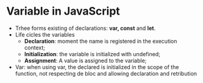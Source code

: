 # Variable in JavaScript


- Trhee forms existing of declarations: **var, const** and **let**.
- Life cicles the variables
  - **Declaration**: moment the name is registered in the execution context;
  - **Initialization**: the variable is initialized with undefined;
  - **Assignment**: A value is assigned to the variable;
- Var: when using var, the declared is initialized in the scope of the function, not respecting de bloc and allowing declaration and retribution
